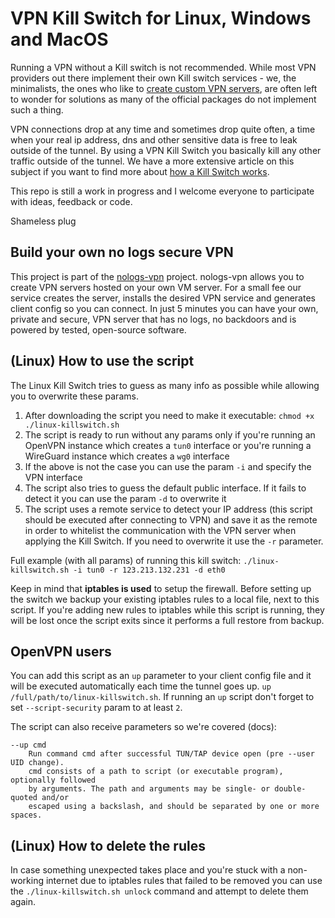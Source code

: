 # VPN Kill Switch for Linux, Windows and MacOS

Running a VPN without a Kill switch is not recommended. 
While most VPN providers out there implement their own Kill switch services - we, the minimalists, the ones who like to [create custom VPN servers](https://nologs-vpn.com), are often left to wonder for solutions as many of the official packages do not implement such a thing.

VPN connections drop at any time and sometimes drop quite often, a time when your real ip address, dns and other sensitive data is free to leak outside of the tunnel. 
By using a VPN Kill Switch you basically kill any other traffic outside of the tunnel. We have a more extensive article on this subject if you want to find more about [how a Kill Switch works](http://localhost:8000/vpn-killswitch-what-is-do-you-need). 

This repo is still a work in progress and I welcome everyone to participate with ideas, feedback or code.

Shameless plug

## Build your own no logs secure VPN
This project is part of the [nologs-vpn](https://nologs-vpn.com) project. nologs-vpn allows you to create VPN servers hosted on your own VM server. For a small fee our service creates the server, installs the desired VPN service and generates client config so you can connect. In just 5 minutes you can have your own, private and secure, VPN server that has no logs, no backdoors and is powered by tested, open-source software.

## (Linux) How to use the script
The Linux Kill Switch tries to guess as many info as possible while allowing you to overwrite these params.

1. After downloading the script you need to make it executable: `chmod +x ./linux-killswitch.sh`
2. The script is ready to run without any params only if you're running an OpenVPN instance which creates a `tun0` interface or you're running a WireGuard instance which creates a `wg0` interface
3. If the above is not the case you can use the param `-i` and specify the VPN interface
4. The script also tries to guess the default public interface. If it fails to detect it you can use the param `-d` to overwrite it
5. The script uses a remote service to detect your IP address (this script should be executed after connecting to VPN) and save it as the remote in order to whitelist the communication with the VPN server when applying the Kill Switch. If you need to overwrite it use the `-r` parameter.

Full example (with all params) of running this kill switch:
    `./linux-killswitch.sh -i tun0 -r 123.213.132.231 -d eth0`

Keep in mind that __iptables is used__ to setup the firewall. Before setting up the switch we backup your existing iptables rules to a local file, next to this script. If you're adding new rules to iptables while this script is running, they will be lost once the script exits since it performs a full restore from backup.

## OpenVPN users

You can add this script as an `up` parameter to your client config file and it will be executed automatically each time the tunnel goes up. `up /full/path/to/linux-killswitch.sh`. If running an `up` script don't forget to set `--script-security` param to at least `2`.

The script can also receive parameters so we're covered (docs):

```
--up cmd
    Run command cmd after successful TUN/TAP device open (pre --user UID change).
    cmd consists of a path to script (or executable program), optionally followed
    by arguments. The path and arguments may be single- or double-quoted and/or 
    escaped using a backslash, and should be separated by one or more spaces.
```

## (Linux) How to delete the rules

In case something unexpected takes place and you're stuck with a non-working internet due to iptables rules that failed to be removed you can use the `./linux-killswitch.sh unlock` command and attempt to delete them again.